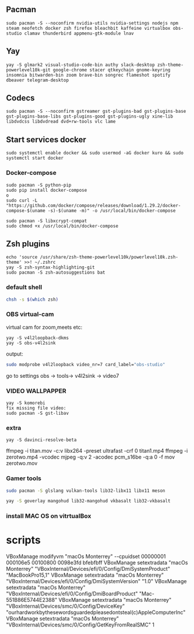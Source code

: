 ## Pacman

```
sudo pacman -S --noconfirm nvidia-utils nvidia-settings nodejs npm steam neofetch docker zsh firefox bleachbit kaffeine virtualbox obs-studio clamav thunderbird appmenu-gtk-module lnav
```

## Yay

```
yay -S glmark2 visual-studio-code-bin authy slack-desktop zsh-theme-powerlevel10k-git google-chrome stacer qtkeychain gnome-keyring insomnia bitwarden-bin zoom brave-bin songrec flameshot spotify dbeaver telegram-desktop
```

## Codecs

```
sudo pacman -S --noconfirm gstreamer gst-plugins-bad gst-plugins-base gst-plugins-base-libs gst-plugins-good gst-plugins-ugly xine-lib libdvdcss libdvdread dvd+rw-tools vlc lame
```

## Start services docker

```
sudo systemctl enable docker && sudo usermod -aG docker kuro && sudo systemctl start docker
```

### Docker-compose

```
sudo pacman -S python-pip
sudo pip install docker-compose
o
sudo curl -L "https://github.com/docker/compose/releases/download/1.29.2/docker-compose-$(uname -s)-$(uname -m)" -o /usr/local/bin/docker-compose

sudo pacman -S libxcrypt-compat
sudo chmod +x /usr/local/bin/docker-compose
```

## Zsh plugins

```
echo 'source /usr/share/zsh-theme-powerlevel10k/powerlevel10k.zsh-theme' >>! ~/.zshrc
yay -S zsh-syntax-highlighting-git
sudo pacman -S zsh-autosuggestions bat
```

### default shell

```sh
chsh -s $(which zsh)
```

### OBS virtual-cam

virtual cam for zoom,meets etc:

```
yay -S v4l2loopback-dkms
yay -S obs-v4l2sink
```

output:

```sh
sudo modprobe v4l2loopback video_nr=7 card_label="obs-studio"
```

go to settings
obs -> tools-> v4l2sink -> video7

### VIDEO WALLPAPPER

```
yay -S komorebi
fix missing file video:
sudo pacman -S gst-libav
```

### extra

```
yay -S davinci-resolve-beta
```

ffmpeg -i titan.mov -c:v libx264 -preset ultrafast -crf 0 titan1.mp4
ffmpeg -i zerotwo.mp4 -vcodec mjpeg -q:v 2 -acodec pcm_s16be -q:a 0 -f mov zerotwo.mov

### Gamer tools

```sh
sudo pacman -S glslang vulkan-tools lib32-libx11 libx11 meson

yay -S goverlay mangohud lib32-mangohud vkbasalt lib32-vkbasalt
```
### install MAC OS on vitrtualBox
# scripts
VBoxManage modifyvm "macOs Monterrey" --cpuidset 00000001 000106e5 00100800 0098e3fd bfebfbff
VBoxManage setextradata "macOs Monterrey" "VBoxInternal/Devices/efi/0/Config/DmiSystemProduct" "MacBookPro15,1"
VBoxManage setextradata "macOs Monterrey" "VBoxInternal/Devices/efi/0/Config/DmiSystemVersion" "1.0"
VBoxManage setextradata "macOs Monterrey" "VBoxInternal/Devices/efi/0/Config/DmiBoardProduct" "Mac-551B86E5744E2388"
VBoxManage setextradata "macOs Monterrey" "VBoxInternal/Devices/smc/0/Config/DeviceKey" "ourhardworkbythesewordsguardedpleasedontsteal(c)AppleComputerInc"
VBoxManage setextradata "macOs Monterrey" "VBoxInternal/Devices/smc/0/Config/GetKeyFromRealSMC" 1